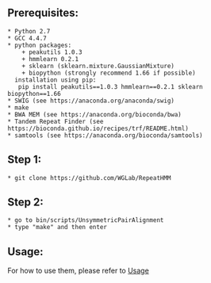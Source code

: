 
## Prerequisites:
	* Python 2.7
	* GCC 4.4.7
	* python packages:
		+ peakutils 1.0.3
		+ hmmlearn 0.2.1
		+ sklearn (sklearn.mixture.GaussianMixture)
		+ biopython (strongly recommend 1.66 if possible)
	  installation using pip:
	   pip install peakutils==1.0.3 hmmlearn==0.2.1 sklearn biopython==1.66
	* SWIG (see https://anaconda.org/anaconda/swig)
	* make
	* BWA MEM (see https://anaconda.org/bioconda/bwa)
	* Tandem Repeat Finder (see https://bioconda.github.io/recipes/trf/README.html)
	* samtools (see https://anaconda.org/bioconda/samtools)

## Step 1:
	* git clone https://github.com/WGLab/RepeatHMM

## Step 2:
	* go to bin/scripts/UnsymmetricPairAlignment
	* type "make" and then enter

## Usage:
 For how to use them, please refer to [Usage](https://github.com/WGLab/RepeatHMM/blob/master/docs/Usage.md)

